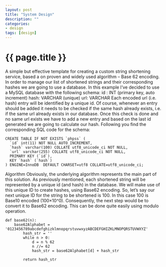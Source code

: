 ```yaml
---
layout: post
title: "System Design"
description: ""
categories: 
- design
tags: [design]
---
```

{{ page.title }}
================
A simple but effective template for creating a custom string shortening service, based a on proven and widely used algorithm – Base 62 encoding.
In order to manage our list of shortened strings and their corresponding hashes we are going to use a database. In this example I’ve decided to use a MySQL database with the following schema: id : INT (primary key, auto increment) hash: VARCHAR (unique) url: VARCHAR Each encoded url (i.e. hash) entry will be identified by a unique id. Of course, whenever an entry should be added it needs to be checked if the same hash already exists, i.e. if the same url already exists in our database. Once this check is done and no same url exists we have to add a new entry and based on the last id generated we are going to calculate our hash. Following you find the corresponding SQL code for the schema:
```
CREATE TABLE IF NOT EXISTS `phpss` (
  `id` int(11) NOT NULL AUTO_INCREMENT,
  `hash` varchar(100) COLLATE utf8_unicode_ci NOT NULL,
  `url` varchar(255) COLLATE utf8_unicode_ci NOT NULL,
  PRIMARY KEY (`id`),
  KEY `hash` (`hash`)
) ENGINE=InnoDB  DEFAULT CHARSET=utf8 COLLATE=utf8_unicode_ci;
```
Algorithm
Obviously, the underlying algorithm represents the main part of this solution. As previously mentioned, each shortened string will be represented by a unique id (and hash) in the database. We will make use of this unique ID to create hashes, using Base62 encoding. So, let’s say our next unique ID for the string to be shortened is 100. In this case 100 is Base10 encoded (100×10^0). Consequently, the next step would be to convert it to Base62 encoding. This can be done quite easily using modulo operation.
```
def base62(n):
	base62Alphabet = '0123456789abcdefghizklmnopqrstuvwxyzABCDEFGHIZKLMNOPQRSTUVWXYZ'
        hash_str = ''
        while n > 0:
            d = n % 62
            n //= 62
            hash_str = base62Alphabet[d] + hash_str

        return hash_str
```
